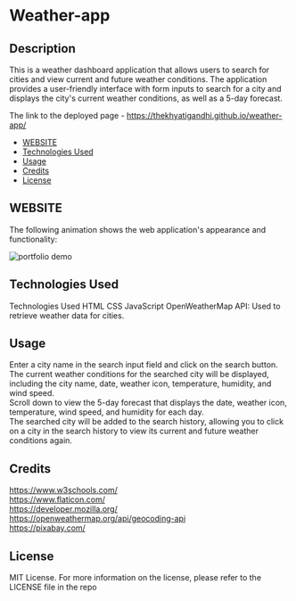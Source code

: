 # Weather-app

## Description

This is a weather dashboard application that allows users to search for cities and view current and future weather conditions. The application provides a user-friendly interface with form inputs to search for a city and displays the city's current weather conditions, as well as a 5-day forecast.

The link to the deployed page - https://thekhyatigandhi.github.io/weather-app/

- [WEBSITE](#WEBSITE)
- [Technologies Used](#TechnologiesUsed)
- [Usage](#usage)
- [Credits](#credits)
- [License](#license)

## WEBSITE

The following animation shows the web application's appearance and functionality:

![portfolio demo](./Assets/multiple-choice-quiz.gif)

## Technologies Used

Technologies Used
HTML
CSS
JavaScript
OpenWeatherMap API: Used to retrieve weather data for cities.

## Usage

Enter a city name in the search input field and click on the search button.</br>
The current weather conditions for the searched city will be displayed, including the city name, date, weather icon, temperature, humidity, and wind speed.</br>
Scroll down to view the 5-day forecast that displays the date, weather icon, temperature, wind speed, and humidity for each day.</br>
The searched city will be added to the search history, allowing you to click on a city in the search history to view its current and future weather conditions again.</br>

## Credits

https://www.w3schools.com/ </br>
https://www.flaticon.com/ </br>
https://developer.mozilla.org/ </br>
https://openweathermap.org/api/geocoding-api </br>
https://pixabay.com/

## License

MIT License.
For more information on the license, please refer to the LICENSE file in the repo
